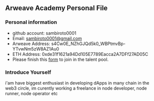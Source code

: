 ## Arweave Academy Personal File

### Personal information

- github account: sambiroto0001
- Email: sambiroto0001@gmail.com
- Arweave Address: s4Cw0E_NZhGJQd5k0_WBPtmvBp-YTvwNm5zW8AZ1Au0
- ETH Address: 0xde31f1621a94Dd105E7789Eacca2A7DFf27AD05C
- Please finish this [form](https://docs.google.com/forms/d/e/1FAIpQLSfWA5fIIcBgmRppm3jNz5vmf9Mai_QMVil-2pO4r7YKn_Zhtw/viewform?usp=sf_link) to join in the talent pool.

### Introduce Yourself
 i'am have biggest enthusiast in developing dApps in many chain in the web3 circle, im curently working a freelance in node developer, node runner, node operator etc
